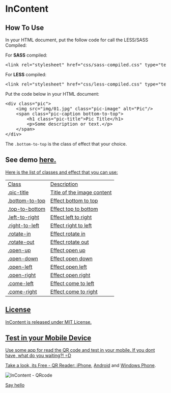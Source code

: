 <h1>InContent</h1>
<h2>How To Use</h2>
<p>In your HTML document, put the follow code for call the LESS/SASS Compiled: </p>
For <b>SASS</b> compiled:
<pre>&lt;link rel=&quot;stylesheet&quot; href=&quot;css/sass-compiled.css&quot; type=&quot;text/css&quot; /&gt;</pre>
For <b>LESS</b> compiled:
<pre>&lt;link rel=&quot;stylesheet&quot; href=&quot;css/less-compiled.css&quot; type=&quot;text/css&quot; /&gt;</pre>

<p>Put the code below in your HTML document:</p>
<pre>&lt;div class=&quot;pic&quot;&gt;
	&lt;img src=&quot;img/01.jpg&quot; class=&quot;pic-image&quot; alt=&quot;Pic&quot;/&gt;
	&lt;span class=&quot;pic-caption bottom-to-top&quot;&gt;
		&lt;h1 class=&quot;pic-title&quot;&gt;Pic Title&lt;/h1&gt;
		&lt;p&gt;Some description or text.&lt;/p&gt;
	&lt;/span&gt;
&lt;/div&gt;</pre>

<p>The <code>.bottom-to-top</code> is the class of effect that your choice.</p>

<h2>See demo <a href="http://bit.ly/inContent" title="See demo">here.</h2>

<p>Here is the list of classes and effect that you can use:	</p>
<table>
  <tr>
	  <td>Class</td>
		<td>Description</td>
  </tr>
	<tr>
		<td>.pic-title</td>
		<td>Title of the image content</td>
	</tr>
	<tr>
		<td>.bottom-to-top</td>
		<td>Effect bottom to top</td>
	</tr>
	<tr>
		<td>.top-to-bottom</td>
		<td>Effect top to bottom</td>
	</tr>
	<tr>
		<td>.left-to-right</td>
		<td>Effect left to right</td>
	</tr>
	<tr>
		<td>.right-to-left</td>
		<td>Effect right to left</td>
	</tr>
	<tr>
		<td>.rotate-in</td>
		<td>Effect rotate in</td>
	</tr>
	<tr>
		<td>.rotate-out</td>
		<td>Effect rotate out</td>
	</tr>
	<tr>
		<td>.open-up</td>
		<td>Effect open up</td>
	</tr>
	<tr>
		<td>.open-down</td>
		<td>Effect open down</td>
	</tr>
	<tr>
		<td>.open-left</td>
		<td>Effect open left</td>
	</tr>
	<tr>
		<td>.open-right</td>
		<td>Effect open right</td>
	</tr>
	<tr>
		<td>.come-left</td>
		<td>Effect come to left</td>
	</tr>
	<tr>
		<td>.come-right</td>
		<td>Effect come to right</td>
	</tr>
</table>

<h2>License</h2>
InContent is released under MIT License.

<h2>Test in your Mobile Device</h2>
<p>
	Use some app for read the QR code and test in your mobile.
	If you dont have, what do you waiting?! =D					
</p>
<p>
	Take a look, its Free - QR Reader: <a href="http://bit.ly/18rWt4U">iPhone</a>, <a 	href="http://bit.ly/18LEhkB">Android</a> and <a href="http://bit.ly/1bFhgzY">Windows Phone</a>.
</p>
<img src="http://i.imgur.com/fq2Aza6.png" alt="InContent - QRcode" />

<a href="http://bit.ly/BrunoTw" >Say hello</a>
